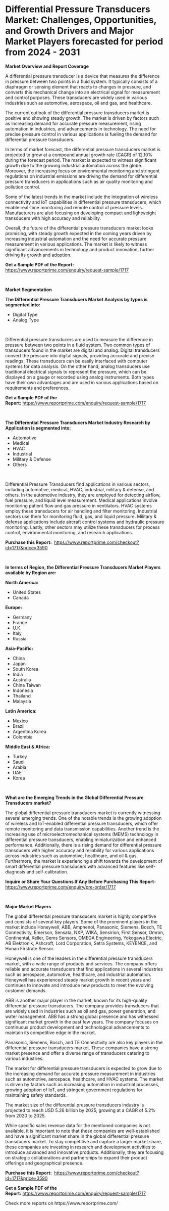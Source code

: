 <p><h1>Differential Pressure Transducers Market: Challenges, Opportunities, and Growth Drivers and Major Market Players forecasted for period from 2024 - 2031</h1></p><p><strong>Market Overview and Report Coverage</strong></p>
<p><p>A differential pressure transducer is a device that measures the difference in pressure between two points in a fluid system. It typically consists of a diaphragm or sensing element that reacts to changes in pressure, and converts this mechanical change into an electrical signal for measurement and control purposes. These transducers are widely used in various industries such as automotive, aerospace, oil and gas, and healthcare.</p><p>The current outlook of the differential pressure transducers market is positive and showing steady growth. The market is driven by factors such as increasing demand for accurate pressure measurement, rising automation in industries, and advancements in technology. The need for precise pressure control in various applications is fueling the demand for differential pressure transducers.</p><p>In terms of market forecast, the differential pressure transducers market is projected to grow at a compound annual growth rate (CAGR) of 12.10% during the forecast period. The market is expected to witness significant growth due to the growing industrial automation across the globe. Moreover, the increasing focus on environmental monitoring and stringent regulations on industrial emissions are driving the demand for differential pressure transducers in applications such as air quality monitoring and pollution control.</p><p>Some of the latest trends in the market include the integration of wireless connectivity and IoT capabilities in differential pressure transducers, which enable real-time monitoring and remote control of pressure levels. Manufacturers are also focusing on developing compact and lightweight transducers with high accuracy and reliability.</p><p>Overall, the future of the differential pressure transducers market looks promising, with steady growth expected in the coming years driven by increasing industrial automation and the need for accurate pressure measurement in various applications. The market is likely to witness significant advancements in technology and product innovation, further driving its growth and adoption.</p></p>
<p><strong>Get a Sample PDF of the Report:</strong> <a href="https://www.reportprime.com/enquiry/request-sample/1717">https://www.reportprime.com/enquiry/request-sample/1717</a></p>
<p>&nbsp;</p>
<p><strong>Market Segmentation</strong></p>
<p><strong>The Differential Pressure Transducers Market Analysis by types is segmented into:</strong></p>
<p><ul><li>Digital Type</li><li>Analog Type</li></ul></p>
<p>&nbsp;</p>
<p><p>Differential pressure transducers are used to measure the difference in pressure between two points in a fluid system. Two common types of transducers found in the market are digital and analog. Digital transducers convert the pressure into digital signals, providing accurate and precise readings. These transducers can be easily interfaced with computer systems for data analysis. On the other hand, analog transducers use traditional electrical signals to represent the pressure, which can be displayed on a gauge or recorded using analog instruments. Both types have their own advantages and are used in various applications based on requirements and preferences.</p></p>
<p><strong>Get a Sample PDF of the Report:</strong>&nbsp;<a href="https://www.reportprime.com/enquiry/request-sample/1717">https://www.reportprime.com/enquiry/request-sample/1717</a></p>
<p>&nbsp;</p>
<p><strong>The Differential Pressure Transducers Market Industry Research by Application is segmented into:</strong></p>
<p><ul><li>Automotive</li><li>Medical</li><li>HVAC</li><li>Industrial</li><li>Military & Defense</li><li>Others</li></ul></p>
<p>&nbsp;</p>
<p><p>Differential Pressure Transducers find applications in various sectors, including automotive, medical, HVAC, industrial, military & defense, and others. In the automotive industry, they are employed for detecting airflow, fuel pressure, and liquid level measurement. Medical applications involve monitoring patient flow and gas pressure in ventilators. HVAC systems employ these transducers for air handling and filter monitoring. Industrial sectors use them for monitoring fluid, gas, and liquid pressure. Military & defense applications include aircraft control systems and hydraulic pressure monitoring. Lastly, other sectors may utilize these transducers for process control, environmental monitoring, and research applications.</p></p>
<p><strong>Purchase this Report:</strong>&nbsp; <a href="https://www.reportprime.com/checkout?id=1717&price=3590">https://www.reportprime.com/checkout?id=1717&price=3590</a></p>
<p>&nbsp;</p>
<p><strong>In terms of Region, the Differential Pressure Transducers Market Players available by Region are:</strong></p>
<p>
    <p> <strong> North America: </strong>
        <ul>
            <li>United States</li>
            <li>Canada</li>
        </ul>
        </p> 
    <p> <strong> Europe: </strong>
        <ul>
            <li>Germany</li>
            <li>France</li>
            <li>U.K.</li>
            <li>Italy</li>
            <li>Russia</li>
        </ul>
        </p> 
    <p> <strong> Asia-Pacific: </strong>
        <ul>
            <li>China</li>
            <li>Japan</li>
            <li>South Korea</li>
            <li>India</li>
            <li>Australia</li>
            <li>China Taiwan</li>
            <li>Indonesia</li>
            <li>Thailand</li>
            <li>Malaysia</li>
        </ul>
        </p> 
    <p> <strong> Latin America: </strong>
        <ul>
            <li>Mexico</li>
            <li>Brazil</li>
            <li>Argentina Korea</li>
            <li>Colombia</li>
        </ul>
        </p> 
    <p> <strong> Middle East & Africa: </strong>
        <ul>
            <li>Turkey</li>
            <li>Saudi</li>
            <li>Arabia</li>
            <li>UAE</li>
            <li>Korea</li>
        </ul>
    </p>
    </p>
<p>&nbsp;</p>
<p><strong>What are the Emerging Trends in the Global Differential Pressure Transducers market?</strong></p>
<p><p>The global differential pressure transducers market is currently witnessing several emerging trends. One of the notable trends is the growing adoption of wireless and IoT-enabled differential pressure transducers, which offer remote monitoring and data transmission capabilities. Another trend is the increasing use of microelectromechanical systems (MEMS) technology in differential pressure transducers, enabling miniaturization and enhanced performance. Additionally, there is a rising demand for differential pressure transducers with higher accuracy and reliability for various applications across industries such as automotive, healthcare, and oil & gas. Furthermore, the market is experiencing a shift towards the development of smart differential pressure transducers with advanced features like self-diagnosis and self-calibration.</p></p>
<p><strong>Inquire or Share Your Questions If Any Before Purchasing This Report</strong>- <a href="https://www.reportprime.com/enquiry/pre-order/1717">https://www.reportprime.com/enquiry/pre-order/1717</a></p>
<p>&nbsp;</p>
<p><strong>Major Market Players</strong></p>
<p><p>The global differential pressure transducers market is highly competitive and consists of several key players. Some of the prominent players in the market include Honeywell, ABB, Amphenol, Panasonic, Siemens, Bosch, TE Connectivity, Emerson, Sensata, NXP, WIKA, Sensirion, First Sensor, Omron, Continental, Keller, Gems Sensors, OMEGA Engineering, Yokogawa Electric, AB Elektronik, Ashcroft, Lord Corporation, Setra Systems, KEYENCE, and Hunan Firstrate Sensor.</p><p>Honeywell is one of the leaders in the differential pressure transducers market, with a wide range of products and services. The company offers reliable and accurate transducers that find applications in several industries such as aerospace, automotive, healthcare, and industrial automation. Honeywell has experienced steady market growth in recent years and continues to innovate and introduce new products to meet the evolving customer demands. </p><p>ABB is another major player in the market, known for its high-quality differential pressure transducers. The company provides transducers that are widely used in industries such as oil and gas, power generation, and water management. ABB has a strong global presence and has witnessed significant market growth in the past few years. The company focuses on continuous product development and technological advancements to maintain its competitive edge in the market.</p><p>Panasonic, Siemens, Bosch, and TE Connectivity are also key players in the differential pressure transducers market. These companies have a strong market presence and offer a diverse range of transducers catering to various industries.</p><p>The market for differential pressure transducers is expected to grow due to the increasing demand for accurate pressure measurement in industries such as automotive, aerospace, healthcare, and HVAC systems. The market is driven by factors such as increasing automation in industrial processes, growing adoption of IoT, and stringent government regulations for maintaining safety standards.</p><p>The market size of the differential pressure transducers industry is projected to reach USD 5.26 billion by 2025, growing at a CAGR of 5.2% from 2020 to 2025.</p><p>While specific sales revenue data for the mentioned companies is not available, it is important to note that these companies are well-established and have a significant market share in the global differential pressure transducers market. To stay competitive and capture a larger market share, these companies are investing in research and development activities to introduce advanced and innovative products. Additionally, they are focusing on strategic collaborations and partnerships to expand their product offerings and geographical presence.</p></p>
<p><strong>Purchase this Report:</strong>&nbsp;&nbsp;<a href="https://www.reportprime.com/checkout?id=1717&price=3590">https://www.reportprime.com/checkout?id=1717&price=3590</a></p>
<p></p>
<p><strong>Get a Sample PDF of the Report:</strong>&nbsp;<a href="https://www.reportprime.com/enquiry/request-sample/1717">https://www.reportprime.com/enquiry/request-sample/1717</a></p>
<p>Check more reports on https://www.reportprime.com/</p>